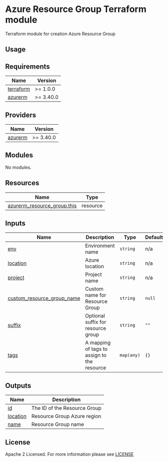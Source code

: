 # Azure Resource Group Terraform module
Terraform module for creation Azure Resource Group

## Usage

<!-- BEGIN_TF_DOCS -->
## Requirements

| Name                                                                      | Version   |
| ------------------------------------------------------------------------- | --------- |
| <a name="requirement_terraform"></a> [terraform](#requirement\_terraform) | >= 1.0.0  |
| <a name="requirement_azurerm"></a> [azurerm](#requirement\_azurerm)       | >= 3.40.0 |

## Providers

| Name                                                          | Version   |
| ------------------------------------------------------------- | --------- |
| <a name="provider_azurerm"></a> [azurerm](#provider\_azurerm) | >= 3.40.0 |

## Modules

No modules.

## Resources

| Name                                                                                                                          | Type     |
| ----------------------------------------------------------------------------------------------------------------------------- | -------- |
| [azurerm_resource_group.this](https://registry.terraform.io/providers/hashicorp/azurerm/latest/docs/resources/resource_group) | resource |

## Inputs

| Name                                                                                                                   | Description                                 | Type       | Default | Required |
| ---------------------------------------------------------------------------------------------------------------------- | ------------------------------------------- | ---------- | ------- | :------: |
| <a name="input_env"></a> [env](#input\_env)                                                                            | Environment name                            | `string`   | n/a     |   yes    |
| <a name="input_location"></a> [location](#input\_location)                                                             | Azure location                              | `string`   | n/a     |   yes    |
| <a name="input_project"></a> [project](#input\_project)                                                                | Project name                                | `string`   | n/a     |   yes    |
| <a name="input_custom_resource_group_name"></a> [custom\_resource\_group\_name](#input\_custom\_resource\_group\_name) | Custom name for Resource Group              | `string`   | `null`  |    no    |
| <a name="input_suffix"></a> [suffix](#input\_suffix)                                                                   | Optional suffix for resource group          | `string`   | `""`  |    no    |
| <a name="input_tags"></a> [tags](#input\_tags)                                                                         | A mapping of tags to assign to the resource | `map(any)` | `{}`    |    no    |

## Outputs

| Name                                                         | Description                  |
| ------------------------------------------------------------ | ---------------------------- |
| <a name="output_id"></a> [id](#output\_id)                   | The ID of the Resource Group |
| <a name="output_location"></a> [location](#output\_location) | Resource Group Azure region  |
| <a name="output_name"></a> [name](#output\_name)             | Resource Group name          |
<!-- END_TF_DOCS -->

## License

Apache 2 Licensed. For more information please see [LICENSE](https://github.com/data-platform-hq/terraform-azurerm-resource-group/tree/main/LICENSE)
